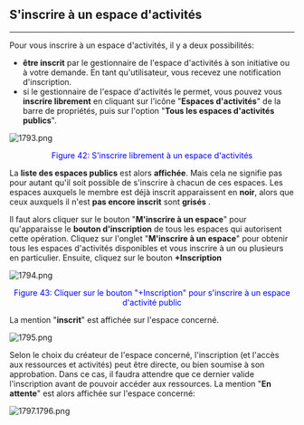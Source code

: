 ## S'inscrire à un espace d'activités

---

Pour vous inscrire à un espace d'activités, il y a deux possibilités:

* **être inscrit** par le gestionnaire de l'espace d'activités à son initiative ou à votre demande. En tant qu'utilisateur, vous recevez une notification d'inscription.
* si le gestionnaire de l'espace d'activités le permet, vous pouvez vous **inscrire librement** en cliquant sur l'icône "**Espaces d'activités**" de la barre de propriétés, puis sur l'option "**Tous les espaces d'activités publics**".

![1793.png](http://www.claroline.net/uploads/custom/images/1793.png)

<p style ="text-align: center; color: blue">Figure 42: S'inscrire librement à un espace d'activités</p>

La **liste des espaces publics** est alors **affichée**. Mais cela ne signifie pas pour autant qu'il soit possible de s'inscrire à chacun de ces espaces.
Les espaces auxquels le membre est déjà inscrit apparaissent en **noir**, alors que ceux auxquels il n'est **pas encore inscrit** sont **grisés** .

Il faut alors cliquer sur le bouton "**M'inscrire à un espace**" pour qu'apparaisse le **bouton d'inscription** de tous les espaces qui autorisent cette opération.
Cliquez sur l'onglet "**M'inscrire à un espace**" pour obtenir tous les espaces d'activités disponibles et vous inscrire à un ou plusieurs en particulier. Ensuite, cliquez sur le bouton **+Inscription**

![1794.png](http://www.claroline.net/uploads/custom/images/1794.png)

<p style ="text-align: center; color: blue">Figure 43: Cliquer sur le bouton "+Inscription" pour s'inscrire à un espace d'activité public</p>

La mention "**inscrit**" est affichée sur l'espace concerné.

![1795.png](http://www.claroline.net/uploads/custom/images/1795.png)

Selon le choix du créateur de l'espace concerné, l'inscription (et l'accès aux ressources et activités) peut être directe, ou bien soumise à son approbation. Dans ce cas, il faudra attendre que ce dernier valide l'inscription avant de pouvoir accéder aux ressources. La mention "**En attente**" est alors affichée sur l'espace concerné:

![1797.1796.png](http://www.claroline.net/uploads/custom/images/1796.png)

